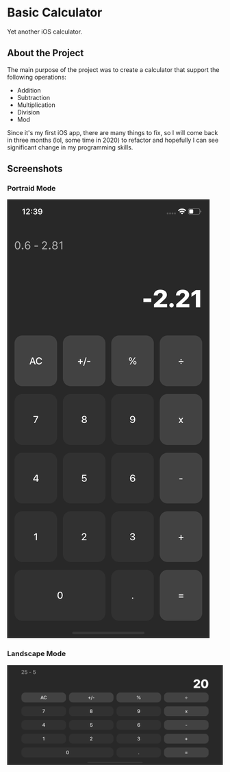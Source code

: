 # Basic Calculator

Yet another iOS calculator.

## About the Project

The main purpose of the project was to create a calculator that support the following operations:
- Addition
- Subtraction
- Multiplication
- Division 
- Mod

Since it's my first iOS app, there are many things to fix, so I will come back in three months (lol, some time in 2020) to refactor and hopefully I can see significant change in my programming skills.


## Screenshots
### Portraid Mode
<img src="basic-calculator-portrait.png">

### Landscape Mode
<img src="basic-calculator-landscape.png">
